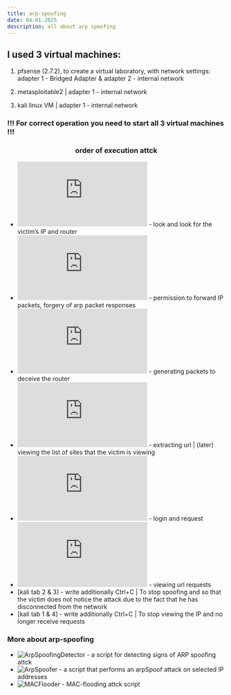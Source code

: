 ```yaml
---
title: arp-spoofing
date: 04.01.2025
description: all about arp spoofing
---
```


## I used 3 virtual machines:

1. pfsense (2.7.2), to create a virtual laboratory, with network settings: adapter 1 - Bridged Adapter & adapter 2 - internal network

2. metasploitable2 | adapter 1 - internal network

3. kali linux VM | adapter 1 - internal network

### !!! For correct operation you need to start all 3 virtual machines !!!
<h3 align="center">order of execution attck</h3>

* ![kali tab-1](https://github.com/hellcard/cyber-security-introduction/blob/main/arp-spoofing-attck/kali/tab-1.sh) - look and look for the victim’s IP and router
* ![kali tab-2](https://github.com/hellcard/cyber-security-introduction/blob/main/arp-spoofing-attck/kali/tab-2.sh) - permission to forward IP packets, forgery of arp packet responses
* ![kali tab-3](https://github.com/hellcard/cyber-security-introduction/blob/main/arp-spoofing-attck/kali/tab-3.sh) - generating packets to deceive the router
* ![kali tab-4](https://github.com/hellcard/cyber-security-introduction/blob/main/arp-spoofing-attck/kali/tab-4.sh) - extracting url | (later) viewing the list of sites that the victim is viewing
* ![metasploitable](https://github.com/hellcard/cyber-security-introduction/blob/main/arp-spoofing-attck/metasploitable/commands.sh) - login and request
* ![kali tab-4](https://github.com/hellcard/cyber-security-introduction/blob/main/arp-spoofing-attck/kali/tab-4.sh) - viewing url requests
* [kali tab 2 & 3] - write additionally Ctrl+C | To stop spoofing and so that the victim does not notice the attack due to the fact that he has disconnected from the network
* [kali tab 1 & 4] - write additionally Ctrl+C | To stop viewing the IP and no longer receive requests


### More about arp-spoofing
* ![ArpSpoofingDetector](https://github.com/hellcard/arp-spoof-detector) - a script for detecting signs of ARP spoofing attck 
* ![ArpSpoofer](https://github.com/hellcard/arpSpoofer) - a script that performs an arpSpoof attack on selected IP addresses 
* ![MACFlooder](https://github.com/hellcard/MACFlooder) - MAC-flooding attck script 
